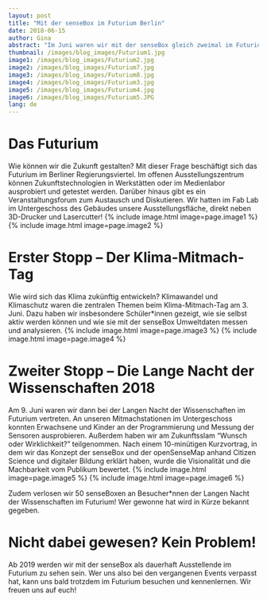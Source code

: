 ```yaml
---
layout: post
title: "Mit der senseBox im Futurium Berlin"
date: 2018-06-15
author: Gina
abstract: "Im Juni waren wir mit der senseBox gleich zweimal im Futurium Berlin als Aussteller zu Besuch."
thumbnail: /images/blog_images/Futurium1.jpg
image1: /images/blog_images/Futurium2.jpg
image2: /images/blog_images/Futurium7.jpg
image3: /images/blog_images/Futurium8.jpg
image4: /images/blog_images/Futurium3.jpg
image5: /images/blog_images/Futurium4.jpg
image6: /images/blog_images/Futurium5.JPG
lang: de
---
```

Das Futurium 
============
Wie können wir die Zukunft gestalten? Mit dieser Frage beschäftigt sich das Futurium im Berliner Regierungsviertel. Im offenen Ausstellungszentrum können Zukunftstechnologien in Werkstätten oder im Medienlabor ausprobiert und getestet werden. Darüber hinaus gibt es ein Veranstaltungsforum zum Austausch und Diskutieren. Wir hatten im Fab Lab im Untergeschoss des Gebäudes unsere Ausstellungsfläche, direkt neben 3D-Drucker und Lasercutter! 
{% include image.html image=page.image1 %}
{% include image.html image=page.image2 %}


Erster Stopp – Der Klima-Mitmach-Tag
============
Wie wird sich das Klima zukünftig entwickeln? Klimawandel und Klimaschutz waren die zentralen Themen beim Klima-Mitmach-Tag am 3. Juni. Dazu haben wir insbesondere Schüler\*innen  gezeigt, wie sie selbst aktiv werden können und wie sie mit der senseBox Umweltdaten messen und analysieren.
{% include image.html image=page.image3 %}
{% include image.html image=page.image4 %}


Zweiter Stopp – Die Lange Nacht der Wissenschaften 2018
============
Am 9. Juni waren wir dann bei der Langen Nacht der Wissenschaften im Futurium vertreten. An unseren Mitmachstationen im Untergeschoss konnten Erwachsene und Kinder an der Programmierung und Messung der Sensoren ausprobieren. Außerdem haben wir am Zukunftsslam “Wunsch oder Wirklichkeit?” teilgenommen. Nach einem 10-minütigen Kurzvortrag, in dem wir das Konzept der senseBox und der openSenseMap anhand Citizen Science und digitaler Bildung erklärt haben, wurde die Visionalität und die Machbarkeit vom Publikum bewertet.
{% include image.html image=page.image5 %}
{% include image.html image=page.image6 %} 

Zudem verlosen wir 50 senseBoxen an Besucher\*nnen der Langen Nacht der Wissenschaften im Futurium! Wer gewonne hat wird in Kürze bekannt gegeben.

Nicht dabei gewesen? Kein Problem!
============
Ab 2019 werden wir mit der senseBox als dauerhaft Ausstellende im Futurium zu sehen sein. Wer uns also bei den vergangenen Events verpasst hat, kann uns bald trotzdem im Futurium besuchen und kennenlernen. Wir freuen uns auf euch!
